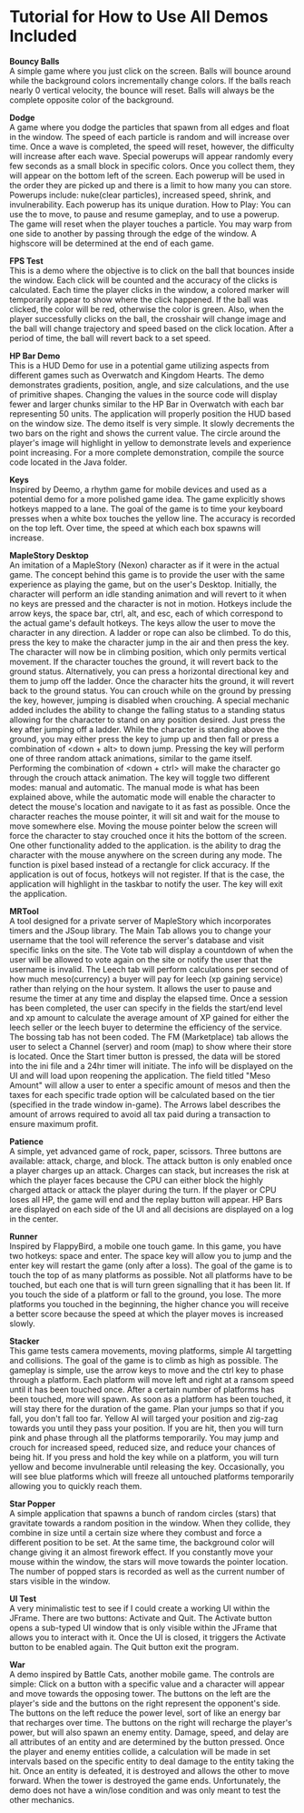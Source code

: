 # Tutorial for How to Use All Demos Included

__Bouncy Balls__  
A simple game where you just click on the screen. Balls will bounce around while the background colors incrementally change colors. If the balls reach nearly 0 vertical velocity, the bounce will reset. Balls will always be the complete opposite color of the background.
  
  
__Dodge__  
A game where you dodge the particles that spawn from all edges and float in the window. The speed of each particle is random and will increase over time. Once a wave is completed, the speed will reset, however, the difficulty will increase after each wave. Special powerups will appear randomly every few seconds as a small block in specific colors. Once you collect them, they will appear on the bottom left of the screen. Each powerup will be used in the order they are picked up and there is a limit to how many you can store. Powerups include: nuke(clear particles), increased speed, shrink, and invulnerability. Each powerup has its unique duration. How to Play: You can use the <arrow keys> to move, <space bar> to pause and resume gameplay, and <ctrl> to use a powerup. The game will reset when the player touches a particle. You may warp from one side to another by passing through the edge of the window. A highscore will be determined at the end of each game.
  
  
__FPS Test__  
This is a demo where the objective is to click on the ball that bounces inside the window. Each click will be counted and the accuracy of the clicks is calculated. Each time the player clicks in the window, a colored marker will temporarily appear to show where the click happened. If the ball was clicked, the color will be red, otherwise the color is green. Also, when the player successfully clicks on the ball, the crosshair will change image and the ball will change trajectory and speed based on the click location. After a period of time, the ball will revert back to a set speed.
  
  
__HP Bar Demo__  
This is a HUD Demo for use in a potential game utilizing aspects from different games such as Overwatch and Kingdom Hearts. The demo demonstrates gradients, position, angle, and size calculations, and the use of primitive shapes. Changing the values in the source code will display fewer and larger chunks similar to the HP Bar in Overwatch with each bar representing 50 units. The application will properly position the HUD based on the window size. The demo itself is very simple. It slowly decrements the two bars on the right and shows the current value. The circle around the player's image will highlight in yellow to demonstrate levels and experience point increasing. For a more complete demonstration, compile the source code located in the Java folder.
  
  
__Keys__  
Inspired by Deemo, a rhythm game for mobile devices and used as a potential demo for a more polished game idea. The game explicitly shows hotkeys mapped to a lane. The goal of the game is to time your keyboard presses when a white box touches the yellow line. The accuracy is recorded on the top left. Over time, the speed at which each box spawns will increase.
  
  
__MapleStory Desktop__  
An imitation of a MapleStory (Nexon) character as if it were in the actual game. The concept behind this game is to provide the user with the same experience as playing the game, but on the user's Desktop. Initially, the character will perform an idle standing animation and will revert to it when no keys are pressed and the character is not in motion. Hotkeys include the arrow keys, the space bar, ctrl, alt, and esc, each of which correspond to the actual game's default hotkeys. The <arrow> keys allow the user to move the character in any direction. A ladder or rope can also be climbed. To do this, press the <alt> key to make the character jump in the air and then press the <up> key. The character will now be in climbing position, which only permits vertical movement. If the character touches the ground, it will revert back to the ground status. Alternatively, you can press a horizontal directional key and them <alt> to jump off the ladder. Once the character hits the ground, it will revert back to the ground status. You can crouch while on the ground by pressing the <down> key, however, jumping is disabled when crouching. A special mechanic added includes the ability to change the falling status to a standing status allowing for the character to stand on any position desired. Just press the <shift> key after jumping off a ladder. While the character is standing above the ground, you may either press the <alt> key to jump up and then fall or press a combination of <down + alt> to down jump. Pressing the <ctrl> key will perform one of three random attack animations, similar to the game itself. Performing the combination of <down + ctrl> will make the character go through the crouch attack animation. The <space> key will toggle two different modes: manual and automatic. The manual mode is what has been explained above, while the automatic mode will enable the character to detect the mouse's location and navigate to it as fast as possible. Once the character reaches the mouse pointer, it will sit and wait for the mouse to move somewhere else. Moving the mouse pointer below the screen will force the character to stay crouched once it hits the bottom of the screen. One other functionality added to the application. is the ability to drag the character with the mouse anywhere on the screen during any mode. The function is pixel based instead of a rectangle for click accuracy. If the application is out of focus, hotkeys will not register. If that is the case, the application will highlight in the taskbar to notify the user. The <esc> key will exit the application.
  
  
__MRTool__  
A tool designed for a private server of MapleStory which incorporates timers and the JSoup library. The Main Tab allows you to change your username that the tool will reference the server's database and visit specific links on the site. The Vote tab will display a countdown of when the user will be allowed to vote again on the site or notify the user that the username is invalid. The Leech tab will perform calculations per second of how much meso(currency) a buyer will pay for leech (xp gaining service) rather than relying on the hour system. It allows the user to pause and resume the timer at any time and display the elapsed time. Once a session has been completed, the user can specify in the fields the start/end level and xp amount to calculate the average amount of XP gained for either the leech seller or the leech buyer to determine the efficiency of the service. The bossing tab has not been coded. The FM (Marketplace) tab allows the user to select a Channel (server) and room (map) to show where their store is located. Once the Start timer button is pressed, the data will be stored into the ini file and a 24hr timer will initiate. The info will be displayed on the UI and will load upon reopening the application. The field titled "Meso Amount" will allow a user to enter a specific amount of mesos and then the taxes for each specific trade option will be calculated based on the tier (specified in the trade window in-game). The Arrows label describes the amount of arrows required to avoid all tax paid during a transaction to ensure maximum profit.
  
  
__Patience__  
A simple, yet advanced game of rock, paper, scissors. Three buttons are available: attack, charge, and block. The attack button is only enabled once a player charges up an attack. Charges can stack, but increases the risk at which the player faces because the CPU can either block the highly charged attack or attack the player during the turn. If the player or CPU loses all HP, the game will end and the replay button will appear. HP Bars are displayed on each side of the UI and all decisions are displayed on a log in the center.
  
  
__Runner__  
Inspired by FlappyBird, a mobile one touch game. In this game, you have two hotkeys: space and enter. The space key will allow you to jump and the enter key will restart the game (only after a loss). The goal of the game is to touch the top of as many platforms as possible. Not all platforms have to be touched, but each one that is will turn green signalling that it has been lit. If you touch the side of a platform or fall to the ground, you lose. The more platforms you touched in the beginning, the higher chance you will receive a better score because the speed at which the player moves is increased slowly.
  
  
__Stacker__  
This game tests camera movements, moving platforms, simple AI targetting and collisions. The goal of the game is to climb as high as possible. The gameplay is simple, use the arrow keys to move and the ctrl key to phase through a platform. Each platform will move left and right at a ransom speed until it has been touched once. After a certain number of platforms has been touched, more will spawn. As soon as a platform has been touched, it will stay there for the duration of the game. Plan your jumps so that if you fall, you don't fall too far. Yellow AI will targed your position and zig-zag towards you until they pass your position. If you are hit, then you will turn pink and phase through all the platforms temporarily. You may jump and crouch for increased speed, reduced size, and reduce your chances of being hit. If you press and hold the <down> key while on a platform, you will turn yellow and become invulnerable until releasing the key. Occasionally, you will see blue platforms which will freeze all untouched platforms temporarily allowing you to quickly reach them.
  
  
__Star Popper__  
A simple application that spawns a bunch of random circles (stars) that gravitate towards a random position in the window. When they collide, they combine in size until a certain size where they combust and force a different position to be set. At the same time, the background color will change giving it an almost firework effect. If you constantly move your mouse within the window, the stars will move towards the pointer location. The number of popped stars is recorded as well as the current number of stars visible in the window.
  
  
__UI Test__  
A very minimalistic test to see if I could create a working UI within the JFrame. There are two buttons: Activate and Quit. The Activate button opens a sub-typed UI window that is only visible within the JFrame that allows you to interact with it. Once the UI is closed, it triggers the Activate button to be enabled again. The Quit button exit the program.
  
  
__War__  
A demo inspired by Battle Cats, another mobile game. The controls are simple: Click on a button with a specific value and a character will appear and move towards the opposing tower. The buttons on the left are the player's side and the buttons on the right represent the opponent's side. The buttons on the left reduce the power level, sort of like an energy bar that recharges over time. The buttons on the right will recharge the player's power, but will also spawn an enemy entity. Damage, speed, and delay are all attributes of an entity and are determined by the button pressed. Once the player and enemy entities collide, a calculation will be made in set intervals based on the specific entity to deal damage to the entity taking the hit. Once an entity is defeated, it is destroyed and allows the other to move forward. When the tower is destroyed the game ends. Unfortunately, the demo does not have a win/lose condition and was only meant to test the other mechanics.
